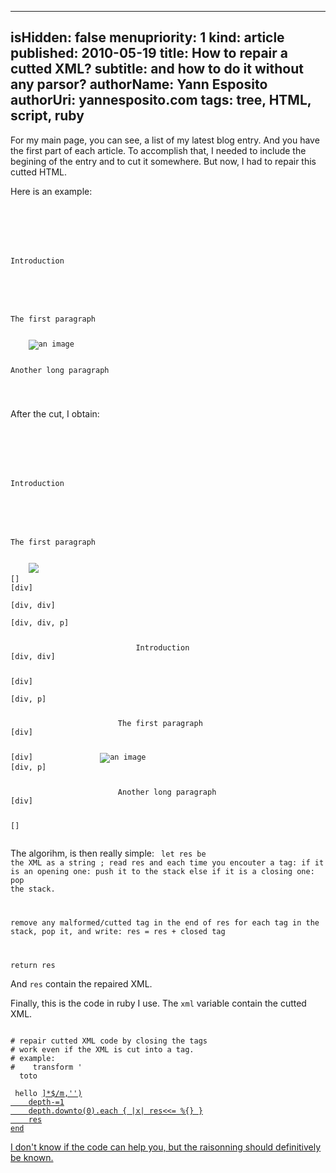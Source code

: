 -----
isHidden:       false
menupriority:   1
kind:           article
published: 2010-05-19
title: How to repair a cutted XML?
subtitle: and how to do it without any parsor?
authorName: Yann Esposito
authorUri: yannesposito.com
tags: tree, HTML, script, ruby
-----

For my main page, you can see, a list of my latest blog entry. And you have the first part of each article. To accomplish that, I needed to include the begining of the entry and to cut it somewhere. But now, I had to repair this cutted HTML.

Here is an example:

<code class="html">
<div class="corps">
    <div class="intro">
        <p>Introduction</p>
    </div>
    <p>The first paragraph</p>
    <img src="/img/img.png" alt="an image"/>
    <p>Another long paragraph</p>
</div>
</code>

After the cut, I obtain:

<code class="html">
<div class="corps">
    <div class="intro">
        <p>Introduction</p>
    </div>
    <p>The first paragraph</p>
    <img src="/img/im
</code>

Argh! In the middle of an `<img>` tag.

In fact, it is not as difficult as it should sound first. The secret is, you don't need to keep the complete tree structure to repair it, but only the list of not closed parents.

Given with our example, when we are after the first paragraph. we only have to close the `div` for class `corps` and the XML is repaired. Of course, when you cut inside a tag, you sould go back, as if you where just before it. Delete this tag and all is ok.

Then, all you have to do, is not remember all the XML tree, but only the heap containing your parents. Suppose we treat the complete first example, the stack will pass through the following state, in order:

<code class="html">
[]           
[div]           <div class="corps">
[div, div]          <div class="intro">
[div, div, p]           <p>
                            Introduction
[div, div]              </p>
[div]               </div>
[div, p]            <p>
                        The first paragraph
[div]               </p>
[div]               <img src="/img/img.png" alt="an image"/>
[div, p]            <p>
                        Another long paragraph
[div]               </p>
[]              </div>
</code>

The algorihm, is then really simple: 
<code class="html">
let res be the XML as a string ; 
read res and each time you encouter a tag: 
    if it is an opening one: 
        push it to the stack
    else if it is a closing one: 
        pop the stack.

remove any malformed/cutted tag in the end of res
for each tag in the stack, pop it, and write:
    res = res + closed tag

return res
</code>

And `res` contain the repaired XML.

Finally, this is the code in ruby I use. The `xml` variable contain the cutted XML.

<code class="ruby" file="repair_xml.rb">
# repair cutted XML code by closing the tags
# work even if the XML is cut into a tag.
# example:
#    transform '<div> <span> toto </span> <p> hello <a href="http://tur'
#    into      '<div> <span> toto </span> <p> hello </p></div>'
def repair_xml( xml )
    parents=[]
    depth=0
    xml.scan( %r{<(/?)(\w*)[^>]*(/?)>} ).each do |m|
        if m[2] == "/"
            next
        end
        if m[0] == "" 
            parents[depth]=m[1]
            depth+=1
        else
            depth-=1
        end
    end
    res=xml.sub(/<[^>]*$/m,'')
    depth-=1
    depth.downto(0).each { |x| res<<= %{</#{parents[x]}>} }
    res
end
</code>

I don't know if the code can help you, but the raisonning should definitively be known.
